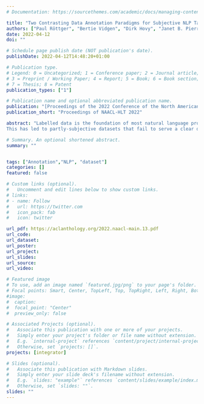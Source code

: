 ```yaml
---
# Documentation: https://sourcethemes.com/academic/docs/managing-content/

title: "Two Contrasting Data Annotation Paradigms for Subjective NLP Tasks"
authors: ["Paul Röttger", "Bertie Vidgen", "Dirk Hovy", "Janet B. Pierrehumbert"]
date: 2022-04-12
doi: ""

# Schedule page publish date (NOT publication's date).
publishDate: 2022-04-12T14:48:20+01:00

# Publication type.
# Legend: 0 = Uncategorized; 1 = Conference paper; 2 = Journal article;
# 3 = Preprint / Working Paper; 4 = Report; 5 = Book; 6 = Book section;
# 7 = Thesis; 8 = Patent
publication_types: ["1"]

# Publication name and optional abbreviated publication name.
publication: "[Proceedings of the 2022 Conference of the North American Chapter of the Association for Computational Linguistics: Human Language Technologies](https://wassa-workshop.github.io/)"
publication_short: "Proceedings of NAACL-HLT 2022"

abstract: "Labelled data is the foundation of most natural language processing tasks. However, labelling data is difficult and there often are diverse valid beliefs about what the correct data labels should be. So far, dataset creators have acknowledged annotator subjectivity, but rarely actively managed it in the annotation process.
This has led to partly-subjective datasets that fail to serve a clear downstream use. To address this issue, we propose two contrasting paradigms for data annotation. The descriptive paradigm encourages annotator subjectivity, whereas the prescriptive paradigm discourages it. Descriptive annotation allows for the surveying and modelling of different beliefs, whereas prescriptive annotation enables the training of models that consistently apply one belief. We discuss benefits and challenges in implementing both paradigms, and argue that dataset creators should explicitly aim for one or the other to facilitate the intended use of their dataset. Lastly, we conduct an annotation experiment using hate speech data that illustrates the contrast between the two paradigms."

# Summary. An optional shortened abstract.
summary: ""


tags: ["Annotation","NLP", "dataset"]
categories: []
featured: false

# Custom links (optional).
#   Uncomment and edit lines below to show custom links.
# links:
# - name: Follow
#   url: https://twitter.com
#   icon_pack: fab
#   icon: twitter

url_pdf: https://aclanthology.org/2022.naacl-main.13.pdf
url_code: 
url_dataset:
url_poster:
url_project:
url_slides:
url_source:
url_video:

# Featured image
# To use, add an image named `featured.jpg/png` to your page's folder.
# Focal points: Smart, Center, TopLeft, Top, TopRight, Left, Right, BottomLeft, Bottom, BottomRight.
#image:
#  caption:
#  focal_point: "Center"
#  preview_only: false

# Associated Projects (optional).
#   Associate this publication with one or more of your projects.
#   Simply enter your project's folder or file name without extension.
#   E.g. `internal-project` references `content/project/internal-project/index.md`.
#   Otherwise, set `projects: []`.
projects: [integrator]

# Slides (optional).
#   Associate this publication with Markdown slides.
#   Simply enter your slide deck's filename without extension.
#   E.g. `slides: "example"` references `content/slides/example/index.md`.
#   Otherwise, set `slides: ""`.
slides: ""
---
```


